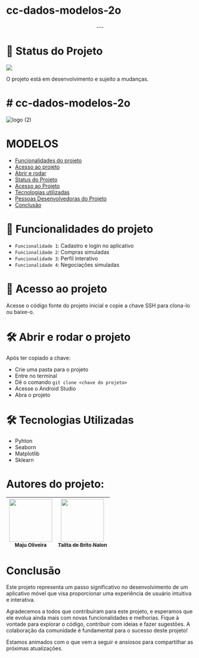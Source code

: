 # cc-dados-modelos-2o
<p align="center">
---
 
# :construction: Status do Projeto
 
<img src="http://img.shields.io/static/v1?label=STATUS&message=EM%20DESENVOLVIMENTO&color=GREEN&style=for-the-badge"/>
 
O projeto está em desenvolvimento e sujeito a mudanças.
 
</p>
 
# # cc-dados-modelos-2o <br>
 
![logo (2)](https://github.com/user-attachments/assets/f4b7ae54-8983-4904-b27f-cfe119c6a2ab)
 
 
 
# MODELOS
* [Funcionalidades do projeto](#hammer-funcionalidades-do-projeto)
* [Acesso ao projeto](#file_folder-acesso-ao-projeto)
* [Abrir e rodar](#hammer_and_wrench-abrir-e-rodar-o-projeto)
* [Status do Projeto](#construction-status-do-projeto)
* [Acesso ao Projeto](#file_folder-acesso-ao-projeto)
* [Tecnologias utilizadas](#hammer_and_wrench-tecnologias-utilizadas)
* [Pessoas Desenvolvedoras do Projeto](#autores-do-projeto)
* [Conclusão](#conclusão)
 
 
# :hammer: Funcionalidades do projeto
 
- `Funcionalidade 1`: Cadastro e login no aplicativo
- `Funcionalidade 2`: Compras simuladas
- `Funcionalidade 3`: Perfil interativo
- `Funcionalidade 4`: Negociações simuladas
 
# :file_folder: Acesso ao projeto
 
 
Acesse o código fonte do projeto inicial e copie a chave SSH para clona-lo ou baixe-o.
 
 
# :hammer_and_wrench: Abrir e rodar o projeto
 
Após ter copiado a chave:
* Crie uma pasta para o projeto
* Entre no terminal
* Dê o comando `git clone <chave do projeto>`
* Acesse o Android Studio
* Abra o projeto
 
 
# :hammer_and_wrench: Tecnologias Utilizadas
* Pyhton
* Seaborn
* Matplotlib
* Sklearn

 
 
# Autores do projeto:
| [<img loading="lazy" src="https://avatars.githubusercontent.com/u/142252283?v=4&size=64" width=115><br><sub>Maju Oliveira</sub>](https://github.com/oliveir4maju) |  [<img loading="lazy" src="https://avatars.githubusercontent.com/u/144955008?v=4&size=64" width=115><br><sub>Talita de Brito Nalon</sub>](https://github.com/TalitaNalon)  
| :---: | :---: |
 
# Conclusão
 
Este projeto representa um passo significativo no desenvolvimento de um aplicativo móvel que visa proporcionar uma experiência de usuário intuitiva e interativa.
 
Agradecemos a todos que contribuíram para este projeto, e esperamos que ele evolua ainda mais com novas funcionalidades e melhorias. Fique à vontade para explorar o código, contribuir com ideias e fazer sugestões. A colaboração da comunidade é fundamental para o sucesso deste projeto!
 
Estamos animados com o que vem a seguir e ansiosos para compartilhar as próximas atualizações.
